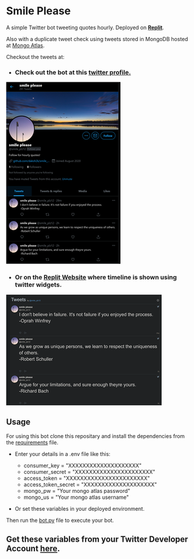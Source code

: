 # Smile Please
 A simple Twitter bot tweeting quotes hourly.
 Deployed on **[Replit](https://www.replit.com/@smileplz/smile-plz)**.
 
 Also with a duplicate tweet check using tweets stored in MongoDB hosted at [Mongo Atlas](https://www.mongodb.com/cloud).
 
 Checkout the tweets at:
 - ### Check out the bot at this [twitter profile.](https://twitter.com/smile_plz12)
 ![alt text](./images/timeline_p.png "Website image")
 - ### Or on the  [Replit Website](https://smile-plz.smileplz.repl.co/) where timeline is shown using twitter widgets.

![alt text](./images/timeline_w.png "Website image")
## Usage
 For using this bot clone this repositary and install the dependencies from the [requirements](./requirements.txt) file.
 
- Enter your details in a .env file like this:

  - consumer_key = "XXXXXXXXXXXXXXXXXXXX"
  - consumer_secret = "XXXXXXXXXXXXXXXXXXXXXX" 
  - access_token = "XXXXXXXXXXXXXXXXXXXXXXX" 
  - access_token_secret = "XXXXXXXXXXXXXXXXXXXX" 
  - mongo_pw = "Your mongo atlas password"
  - mongo_us = "Your mongo atlas username"
- Or set these variables in your deployed environment.

Then run the [bot.py](./bot.py) file to execute your bot.
## Get these variables from your Twitter Developer Account [here](https://developer.twitter.com/en/portal/projects-and-apps).